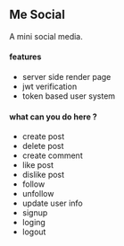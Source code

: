## Me Social

A mini social media.

#### features

- server side render page
- jwt verification
- token based user system

#### what can you do here ?

- create post
- delete post
- create comment
- like post
- dislike post
- follow
- unfollow
- update user info
- signup
- loging
- logout
